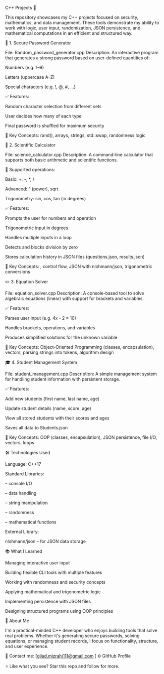 C++ Projects 🚀

This repository showcases my C++ projects focused on security, mathematics, and data management.
These tools demonstrate my ability to work with logic, user input, randomization, JSON persistence, and mathematical computations in an efficient and structured way.

🔐 1. Secure Password Generator

File: Random_password_generator.cpp
Description:
An interactive program that generates a strong password based on user-defined quantities of:

Numbers (e.g. 1–9)

Letters (uppercase A–Z)

Special characters (e.g. !, @, #, …)

✅ Features:

Random character selection from different sets

User decides how many of each type

Final password is shuffled for maximum security

🧰 Key Concepts:
rand(), arrays, strings, std::swap, randomness logic

🧮 2. Scientific Calculator

File: science_calculator.cpp
Description:
A command-line calculator that supports both basic arithmetic and scientific functions.

🧠 Supported operations:

Basic: +, -, *, /

Advanced: ^ (power), sqrt

Trigonometry: sin, cos, tan (in degrees)

✅ Features:

Prompts the user for numbers and operation

Trigonometric input in degrees

Handles multiple inputs in a loop

Detects and blocks division by zero

Stores calculation history in JSON files (questions.json, results.json)

🧰 Key Concepts:
<cmath>, control flow, JSON with nlohmann/json, trigonometric conversions

✏️ 3. Equation Solver

File: equation_solver.cpp
Description:
A console-based tool to solve algebraic equations (linear) with support for brackets and variables.

✅ Features:

Parses user input (e.g. 4x - 2 = 10)

Handles brackets, operations, and variables

Produces simplified solutions for the unknown variable

🧰 Key Concepts:
Object-Oriented Programming (classes, encapsulation), vectors, parsing strings into tokens, algorithm design

🎓 4. Student Management System

File: student_management.cpp
Description:
A simple management system for handling student information with persistent storage.

✅ Features:

Add new students (first name, last name, age)

Update student details (name, score, age)

View all stored students with their scores and ages

Saves all data to Students.json

🧰 Key Concepts:
OOP (classes, encapsulation), JSON persistence, file I/O, vectors, loops

🛠️ Technologies Used

Language: C++17

Standard Libraries:

<iostream> – console I/O

<vector> – data handling

<string> – string manipulation

<ctime> – randomness

<cmath> – mathematical functions

External Library:

nlohmann/json
 – for JSON data storage

📚 What I Learned

Managing interactive user input

Building flexible CLI tools with multiple features

Working with randomness and security concepts

Applying mathematical and trigonometric logic

Implementing persistence with JSON files

Designing structured programs using OOP principles

💼 About Me

I'm a practical-minded C++ developer who enjoys building tools that solve real problems.
Whether it's generating secure passwords, solving equations, or managing student records, I focus on functionality, structure, and user experience.

📧 Contact me: [gilad.mizrahi111@gmail.com
]
🌐 GitHub Profile

⭐ Like what you see? Star this repo and follow for more.
